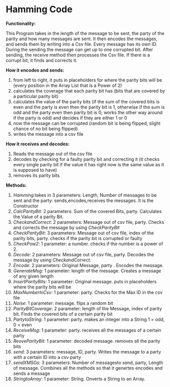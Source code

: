 # Hamming Code

**Functionality:**

This Program takes in the length of the message to be sent, the party of the parity and how many messages are sent. It then encodes the messages, and sends them by writing into a Csv file. Every message has its own ID. During the sending the message can get up to one corrupted bit. After sending, the receive method then processes the Csv file. If there is a corrupt bit, it finds and corrects it.

**How it encodes and sends:**

1. from left to right, it puts in placeholders for where the parity bits will be (every position in the Array List that is a Power of 2)
2. calculates the coverage that each parity bit has (bits that are covered by a particular parity bit)
3. calculates the value of the parity bits (if the sum of the covered bits is even and the party is even then the parity bit is 1,          otherwise if the sum is odd and the party even then parity bit is 0; works the other way around if the party is odd) and decides if they are either 1 or 0
4. now the message can be corrupted (random bit is being flipped, slight chance of no bit being flipped)
5. writes the message into a csv file 


**How it receives and decodes:**

1. Reads the message out of the csv file
2. decodes by checking for a faulty parity bit and correcting it (it checks every single parity bit if the value it has right now is the same value as it is supposed to have)
3. removes its parity bits

**Methods:**

1. _Hamming_:takes in 3 parameters: Length, Number of messages to be sent and the party: sends,encodes,receives the messages. It is the Constructor
2. _CalcParityBit_: 2 parameters: Sum of the covered Bits, party. Calculates the Value of a parity Bit.
3. _CheckandCorrect_: 2 parameters: Message out of csv file, party. Checks and corrects the message by  using _CheckParityBit_
4. _CheckParityBit_: 3 parameters: Message out of csv file, index of the parity bits, party. checks if the parity bit is corrupted or faulty
5. _CheckPow2_: 1 parameter: a number. checks if the number is a power of 2.
6. _Decode_: 2 parameters: Message out of csv file, party. Decodes the message by using _CheckandCorrect_.
7. _Encode_: 2 parameters: Original Message, party . Encodes the message.
8. _GenerateMsg_: 1 parameter: length of the message. Creates a message of any given length
9. _InsertParityBits_: 1 parameter: Original message. puts in placeholders where the parity bits will be
10. _MaxNumberInCsv_: 1 parameter: party. Checks for the Max ID in the csv file
11. _Noise_: 1 parameter: message. flips a random bit
12. _ParityBitCoverage_: 2 parameter: length of the Message, index of parity bit. Finds the covered bits of a certain parity bit
13. _PartytoString_: 1 parameter: party. makes an integer into a String 1 = odd, 0 = even
14. _ReceiveMsg_: 1 parameter: party. receives all the messages of a certain party
15. _ReoveParityBit_: 1 parameter: decoded message. removes all the parity bits
16. _send_: 3 parameters: message, ID, party. Writes the message to a party with a certain ID into a csv party
17. _sendXMSGs_: 3 parameters: Number of messagesto send, party, Length of message. Combines all the methods so that it genertes encodes and sends a message
18. _StringtoArray_: 1 parameter: String. Onverts a String to an Array.
